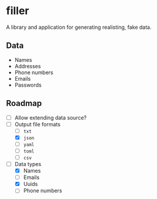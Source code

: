 # filler

A library and application for generating realisting, fake data.

## Data

- Names
- Addresses
- Phone numbers
- Emails
- Passwords

## Roadmap

- [ ] Allow extending data source?
- [ ] Output file formats
  - [ ] `txt`
  - [x] `json`
  - [ ] `yaml`
  - [ ] `toml`
  - [ ] `csv` 
- [ ] Data types
  - [x] Names
  - [ ] Emails
  - [x] Uuids
  - [ ] Phone numbers